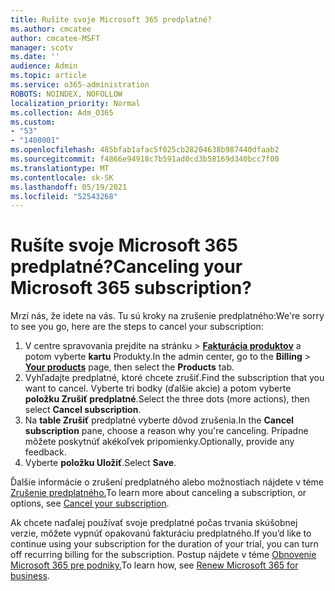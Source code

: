 ```yaml
---
title: Rušíte svoje Microsoft 365 predplatné?
ms.author: cmcatee
author: cmcatee-MSFT
manager: scotv
ms.date: ''
audience: Admin
ms.topic: article
ms.service: o365-administration
ROBOTS: NOINDEX, NOFOLLOW
localization_priority: Normal
ms.collection: Adm_O365
ms.custom:
- "53"
- "1400001"
ms.openlocfilehash: 485bfab1afac5f025cb28204638b987440dfaab2
ms.sourcegitcommit: f4866e94918c7b591ad0cd3b58169d340bcc7f00
ms.translationtype: MT
ms.contentlocale: sk-SK
ms.lasthandoff: 05/19/2021
ms.locfileid: "52543268"
---
```

# <a name="canceling-your-microsoft-365-subscription"></a><span data-ttu-id="f6971-102">Rušíte svoje Microsoft 365 predplatné?</span><span class="sxs-lookup"><span data-stu-id="f6971-102">Canceling your Microsoft 365 subscription?</span></span>

<span data-ttu-id="f6971-103">Mrzí nás, že idete na vás. Tu sú kroky na zrušenie predplatného:</span><span class="sxs-lookup"><span data-stu-id="f6971-103">We're sorry to see you go, here are the steps to cancel your subscription:</span></span>

1. <span data-ttu-id="f6971-104">V centre spravovania prejdite na stránku  >  **[Fakturácia produktov](https://go.microsoft.com/fwlink/p/?linkid=842054)** a potom vyberte **kartu** Produkty.</span><span class="sxs-lookup"><span data-stu-id="f6971-104">In the admin center, go to the **Billing** > **[Your products](https://go.microsoft.com/fwlink/p/?linkid=842054)** page, then select the **Products** tab.</span></span>
2. <span data-ttu-id="f6971-105">Vyhľadajte predplatné, ktoré chcete zrušiť.</span><span class="sxs-lookup"><span data-stu-id="f6971-105">Find the subscription that you want to cancel.</span></span> <span data-ttu-id="f6971-106">Vyberte tri bodky (ďalšie akcie) a potom vyberte **položku Zrušiť predplatné**.</span><span class="sxs-lookup"><span data-stu-id="f6971-106">Select the three dots (more actions), then select **Cancel subscription**.</span></span>
3. <span data-ttu-id="f6971-107">Na **table Zrušiť** predplatné vyberte dôvod zrušenia.</span><span class="sxs-lookup"><span data-stu-id="f6971-107">In the **Cancel subscription** pane, choose a reason why you're canceling.</span></span> <span data-ttu-id="f6971-108">Prípadne môžete poskytnúť akékoľvek pripomienky.</span><span class="sxs-lookup"><span data-stu-id="f6971-108">Optionally, provide any feedback.</span></span>
4. <span data-ttu-id="f6971-109">Vyberte **položku Uložiť**.</span><span class="sxs-lookup"><span data-stu-id="f6971-109">Select **Save**.</span></span>

<span data-ttu-id="f6971-110">Ďalšie informácie o zrušení predplatného alebo možnostiach nájdete v téme [Zrušenie predplatného.](/microsoft-365/commerce/subscriptions/cancel-your-subscription)</span><span class="sxs-lookup"><span data-stu-id="f6971-110">To learn more about canceling a subscription, or options, see [Cancel your subscription](/microsoft-365/commerce/subscriptions/cancel-your-subscription).</span></span>

<span data-ttu-id="f6971-111">Ak chcete naďalej používať svoje predplatné počas trvania skúšobnej verzie, môžete vypnúť opakovanú fakturáciu predplatného.</span><span class="sxs-lookup"><span data-stu-id="f6971-111">If you’d like to continue using your subscription for the duration of your trial, you can turn off recurring billing for the subscription.</span></span> <span data-ttu-id="f6971-112">Postup nájdete v téme [Obnovenie Microsoft 365 pre podniky.](/microsoft-365/commerce/subscriptions/renew-your-subscription)</span><span class="sxs-lookup"><span data-stu-id="f6971-112">To learn how, see [Renew Microsoft 365 for business](/microsoft-365/commerce/subscriptions/renew-your-subscription).</span></span>